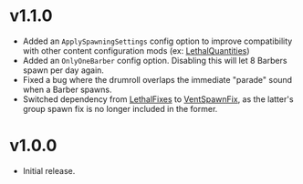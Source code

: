 # v1.1.0
- Added an `ApplySpawningSettings` config option to improve compatibility with other content configuration mods (ex: [LethalQuantities](https://thunderstore.io/c/lethal-company/p/BananaPuncher714/LethalQuantities/))
- Added an `OnlyOneBarber` config option. Disabling this will let 8 Barbers spawn per day again.
- Fixed a bug where the drumroll overlaps the immediate "parade" sound when a Barber spawns.
- Switched dependency from [LethalFixes](https://thunderstore.io/c/lethal-company/p/Dev1A3/LethalFixes/) to [VentSpawnFix](https://thunderstore.io/c/lethal-company/p/ButteryStancakes/VentSpawnFix/), as the latter's group spawn fix is no longer included in the former.
# v1.0.0
- Initial release.